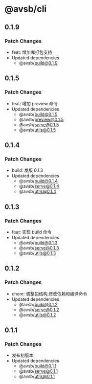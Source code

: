 # @avsb/cli

## 0.1.9

### Patch Changes

- feat: 增加库打包支持
- Updated dependencies
  - @avsb/build@0.1.9

## 0.1.5

### Patch Changes

- feat: 增加 preview 命令
- Updated dependencies
  - @avsb/build@0.1.5
  - @avsb/preview@0.1.5
  - @avsb/serve@0.1.5
  - @avsb/utils@0.1.5

## 0.1.4

### Patch Changes

- build: 发版 0.1.3
- Updated dependencies
  - @avsb/build@0.1.4
  - @avsb/serve@0.1.4
  - @avsb/utils@0.1.4

## 0.1.3

### Patch Changes

- feat: 实现 build 命令
- Updated dependencies
  - @avsb/build@0.1.3
  - @avsb/serve@0.1.3
  - @avsb/utils@0.1.3

## 0.1.2

### Patch Changes

- chore: 调整包结构,修改依赖和编译命令
- Updated dependencies
  - @avsb/build@0.1.2
  - @avsb/serve@0.1.2
  - @avsb/utils@0.1.2

## 0.1.1

### Patch Changes

- 发布初版本
- Updated dependencies
  - @avsb/build@0.1.1
  - @avsb/serve@0.1.1
  - @avsb/utils@0.1.1
